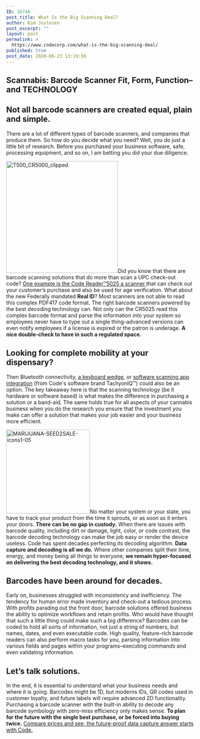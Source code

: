 ```yaml
---
ID: 16746
post_title: What Is the Big Scanning Deal?
author: Kim Justesen
post_excerpt: ""
layout: post
permalink: >
  https://www.codecorp.com/what-is-the-big-scanning-deal/
published: true
post_date: 2020-06-23 13:19:59
---
```

<h2><span id="hs_cos_wrapper_name" class="hs_cos_wrapper hs_cos_wrapper_meta_field hs_cos_wrapper_type_text" data-hs-cos-general-type="meta_field" data-hs-cos-type="text">Scannabis: Barcode Scanner Fit, Form, Function–and TECHNOLOGY</span></h2>
<h2><strong>Not all barcode scanners are created equal, plain and simple.</strong></h2>
There are a lot of different types of barcode scanners, and companies that produce them. So how do you decide what you need? Well, you do just a little bit of research. Before you purchased your business software, safe, processing equipment, and so on, I am betting you did your due diligence.

<img class="alignright" src="https://codecorp.com/wp-content/uploads/2020/06/T500_CR5000_clipped.jpg" sizes="(max-width: 300px) 100vw, 300px" srcset="https://codecorp.com/wp-content/uploads/2020/06/1_T500_CR5000_clipped.jpg 150w, https://codecorp.com/wp-content/uploads/2020/06/T500_CR5000_clipped.jpg 300w, https://codecorp.com/wp-content/uploads/2020/06/2_T500_CR5000_clipped.jpg 450w, https://codecorp.com/wp-content/uploads/2020/06/3_T500_CR5000_clipped.jpg 600w, https://codecorp.com/wp-content/uploads/2020/06/4_T500_CR5000_clipped.jpg 750w, https://codecorp.com/wp-content/uploads/2020/06/5_T500_CR5000_clipped.jpg 900w" alt="T500_CR5000_clipped" width="300" />Did you know that there are barcode scanning solutions that do more than scan a UPC check-out code? <a href="https://www.codecorp.com/portfolio-items/code-reader-5000/" target="_blank" rel="noopener noreferrer">One example is the Code Reader™5025 a scanner </a>that can check out your customer’s purchase and also be used for age verification. What about the new Federally mandated <strong>Real ID</strong>? Most scanners are not able to read this complex PDF417 code format. The right barcode scanners powered by the best decoding technology can. Not only can the CR5025 read this complex barcode format and parse the information into your system so employees never have to type out a single thing–advanced versions can even notify employees if a license is expired or the patron is underage. <strong>A nice double-check to have in such a regulated space.</strong>
<div>
<h2><strong>Looking for complete mobility at your dispensary?</strong></h2>
Then Bluetooth connectivity, <a href="https://tachyoniq.com/software-solutions/cortexwedge/" target="_blank" rel="noopener noreferrer">a keyboard wedge</a>, or <a href="https://tachyoniq.com/software-solutions/" target="_blank" rel="noopener noreferrer">software scanning app integration</a> (from Code's software brand TachyonIQ™) could also be an option. The key takeaway here is that the scanning technology (be it hardware or software based) is what makes the difference in purchasing a solution or a band-aid. The same holds true for all aspects of your cannabis business when you do the research you ensure that the investment you make can offer a solution that makes your job easier and your business more efficient.

<img class="alignright" src="https://codecorp.com/wp-content/uploads/2020/06/MARIJUANA-SEED2SALE-icons1-05.png" sizes="(max-width: 225px) 100vw, 225px" srcset="https://codecorp.com/wp-content/uploads/2020/06/1_MARIJUANA-SEED2SALE-icons1-05.png 113w, https://codecorp.com/wp-content/uploads/2020/06/MARIJUANA-SEED2SALE-icons1-05.png 225w, https://codecorp.com/wp-content/uploads/2020/06/2_MARIJUANA-SEED2SALE-icons1-05.png 338w, https://codecorp.com/wp-content/uploads/2020/06/3_MARIJUANA-SEED2SALE-icons1-05.png 450w, https://codecorp.com/wp-content/uploads/2020/06/4_MARIJUANA-SEED2SALE-icons1-05.png 563w, https://codecorp.com/wp-content/uploads/2020/06/5_MARIJUANA-SEED2SALE-icons1-05.png 675w" alt="MARIJUANA-SEED2SALE-icons1-05" width="225" />No matter your system or your state, you have to track your product from the time it sprouts, or as soon as it enters your doors. <strong>There can be no gap in custody.</strong> When there are issues with barcode quality, including dirt or damage, light, color, or code contrast, the barcode decoding technology can make the job easy or render the device useless. Code has spent decades perfecting its decoding algorithm. <strong>Data capture and decoding is all we do.</strong> Where other companies split their time, energy, and money being all things to everyone, <strong>we remain hyper-focused on delivering the best decoding technology, and it shows.</strong>
<h2><strong>Barcodes have been around for decades.</strong></h2>
Early on, businesses struggled with inconsistency and inefficiency. The tendency for human error made inventory and check-out a tedious process. With profits parading out the front door, barcode solutions offered business the ability to optimize workflows and retain profits. Who would have thought that such a little thing could make such a big difference? Barcodes can be coded to hold all sorts of information, not just a string of numbers, but names, dates, and even executable code. High quality, feature-rich barcode readers can also perform macro tasks for you, parsing information into various fields and pages within your programs–executing commands and even validating information.
<h2><strong>Let’s talk solutions.</strong></h2>
In the end, it is essential to understand what your business needs and where it is going. Barcodes might be 1D, but moderns IDs, QR codes used in customer loyalty, and future labels will require advanced 2D functionality. Purchasing a barcode scanner with the built-in ability to decode any barcode symbology with zero-miss efficiency only makes sense. <strong>To plan for the future with the single best purchase, or be forced into buying twice.</strong> <a href="https://www.codecorp.com/" target="_blank" rel="noopener noreferrer">Compare prices and see, the future-proof data capture answer starts with Code.</a>

</div>